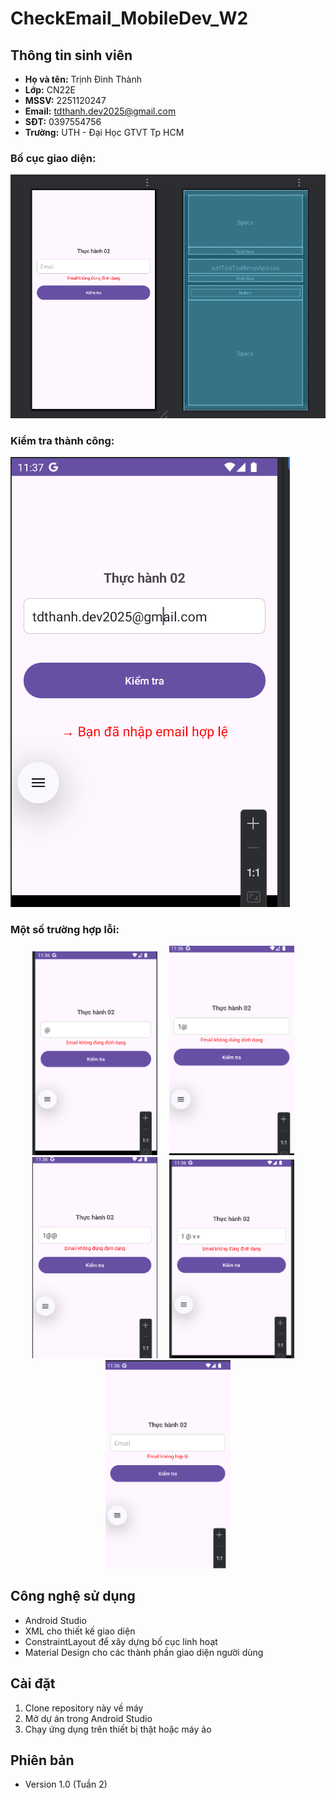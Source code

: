 # CheckEmail_MobileDev_W2

## Thông tin sinh viên
- **Họ và tên:** Trịnh Đình Thành
- **Lớp:** CN22E
- **MSSV:** 2251120247
- **Email:** tdthanh.dev2025@gmail.com
- **SĐT:** 0397554756
- **Trường:** UTH - Đại Học GTVT Tp HCM



### Bố cục giao diện:
![Bố cục giao diện kiểm tra Email](Check-UI-W2.png)

### Kiểm tra thành công:
![Kiểm tra thành công](sc.png)

### Một số trường hợp lỗi:
<p align="center">
  <img src="e1.png" width="200" style="margin-right: 15px"/>
  <img src="e2.png" width="200" style="margin-right: 15px"/>
  <img src="e3.png" width="200" style="margin-right: 15px"/>
  <img src="e4.png" width="200" style="margin-right: 15px"/>
  <img src="e5.png" width="200"/>
</p>

## Công nghệ sử dụng
- Android Studio
- XML cho thiết kế giao diện
- ConstraintLayout để xây dựng bố cục linh hoạt
- Material Design cho các thành phần giao diện người dùng

## Cài đặt
1. Clone repository này về máy
2. Mở dự án trong Android Studio
3. Chạy ứng dụng trên thiết bị thật hoặc máy ảo

## Phiên bản
- Version 1.0 (Tuần 2)
